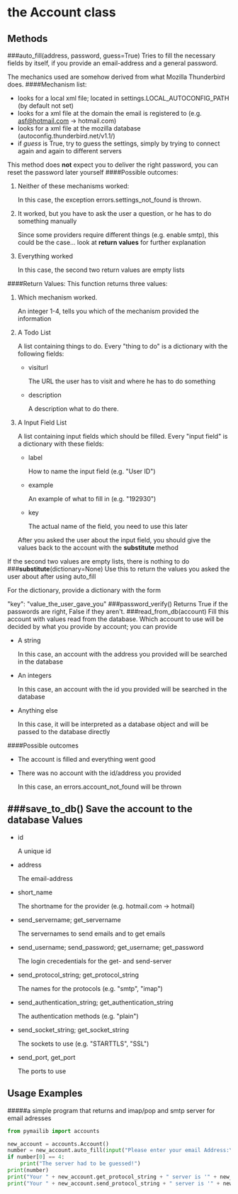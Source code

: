 the Account class
=================

Methods
-------
###auto_fill(address, password, guess=True)
Tries to fill the necessary fields by itself, if you provide an email-address and a general password.

The mechanics used are somehow derived from what Mozilla Thunderbird does.
####Mechanism list:
*    looks for a local xml file; located in settings.LOCAL_AUTOCONFIG_PATH (by default not set)
*    looks for a xml file at the domain the email is registered to (e.g. asf@hotmail.com -> hotmail.com)
*    looks for a xml file at the mozilla database (autoconfig.thunderbird.net/v1.1/)
*    if *guess* is True, try to guess the settings, simply by trying to connect again and again to different servers

This method does **not** expect you to deliver the right password, you can reset the password later yourself
####Possible outcomes:
1.   Neither of these mechanisms worked:

     In this case, the exception errors.settings_not_found is thrown.
2.   It worked, but you have to ask the user a question, or he has to do something manually

     Since some providers require different things (e.g. enable smtp), this could be the case... look at
     **return values** for further explanation
3.   Everything worked

     In this case, the second two return values are empty lists

####Return Values:
This function returns three values:

1.    Which mechanism worked.

      An integer 1-4, tells you which of the mechanism provided the information
2.    A Todo List

      A list containing things to do. Every "thing to do" is a dictionary with the following fields:
      *    visiturl

           The URL the user has to visit and where he has to do something
      *    description

           A description what to do there.

3.    A Input Field List

      A list containing input fields which should be filled. Every "input field" is a dictionary with these fields:
      *    label

           How to name the input field (e.g. "User ID")
      *    example

           An example of what to fill in (e.g. "192930")
      *    key

           The actual name of the field, you need to use this later

      After you asked the user about the input field, you should give the values back to the account with the
      __substitute__ method

If the second two values are empty lists, there is nothing to do
###__substitute__(dictionary=None)
Use this to return the values you asked the user about after using auto_fill

For the dictionary, provide a dictionary with the form

"key": "value_the_user_gave_you"
###password_verify()
Returns True if the passwords are right, False if they aren't.
###read_from_db(account)
Fill this account with values read from the database.
Which account to use will be decided by what you provide by account; you can provide
*    A string

     In this case, an account with the address you provided will be searched in the database
*    An integers

     In this case, an account with the id you provided will be searched in the database
*    Anything else

     In this case, it will be interpreted as a database object and will be passed to the database directly

####Possible outcomes
*    The account is filled and everything went good
*    There was no account with the id/address you provided

     In this case, an errors.account_not_found will be thrown

###save_to_db()
Save the account to the database
Values
------
*    id

     A unique id
*    address

     The email-address
*    short_name

     The shortname for the provider (e.g. hotmail.com -> hotmail)
*    send_servername; get_servername

     The servernames to send emails and to get emails
*    send_username; send_password; get_username; get_password

     The login crecedentials for the get- and send-server
*    send_protocol_string; get_protocol_string

     The names for the protocols (e.g. "smtp", "imap")
*    send_authentication_string; get_authentication_string

     The authentication methods (e.g. "plain")
*    send_socket_string; get_socket_string

     The sockets to use (e.g. "STARTTLS", "SSL")
*    send_port, get_port

     The ports to use

Usage Examples
--------------

#####a simple program that returns and imap/pop and smtp server for email adresses
```python
from pymailib import accounts

new_account = accounts.Account()
number = new_account.auto_fill(input("Please enter your email Address:\n"), '')
if number[0] == 4:
    print("The server had to be guessed!")
print(number)
print("Your " + new_account.get_protocol_string + " server is '" + new_account.get_servername + "'.")
print("Your " + new_account.send_protocol_string + " server is '" + new_account.send_servername + "'.")
```
